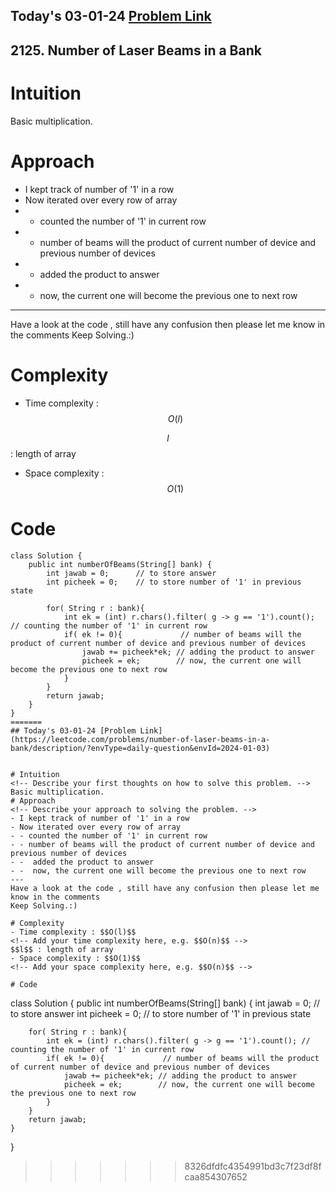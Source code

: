## Today's 03-01-24 [Problem Link](https://leetcode.com/problems/number-of-laser-beams-in-a-bank/description/?envType=daily-question&envId=2024-01-03)
## 2125. Number of Laser Beams in a Bank

# Intuition
<!-- Describe your first thoughts on how to solve this problem. -->
Basic multiplication.
# Approach
<!-- Describe your approach to solving the problem. -->
- I kept track of number of '1' in a row
- Now iterated over every row of array 
- - counted the number of '1' in current row
- - number of beams will the product of current number of device and previous number of devices
- -  added the product to answer
- -  now, the current one will become the previous one to next row
---
Have a look at the code , still have any confusion then please let me know in the comments
Keep Solving.:)

# Complexity
- Time complexity : $$O(l)$$
<!-- Add your time complexity here, e.g. $$O(n)$$ -->
$$l$$ : length of array
- Space complexity : $$O(1)$$
<!-- Add your space complexity here, e.g. $$O(n)$$ -->

# Code
```
class Solution {
    public int numberOfBeams(String[] bank) {
        int jawab = 0;      // to store answer
        int picheek = 0;    // to store number of '1' in previous state

        for( String r : bank){
            int ek = (int) r.chars().filter( g -> g == '1').count(); // counting the number of '1' in current row
            if( ek != 0){             // number of beams will the product of current number of device and previous number of devices
                jawab += picheek*ek; // adding the product to answer
                picheek = ek;        // now, the current one will become the previous one to next row
            }
        }
        return jawab;
    }
}
=======
## Today's 03-01-24 [Problem Link](https://leetcode.com/problems/number-of-laser-beams-in-a-bank/description/?envType=daily-question&envId=2024-01-03)


# Intuition
<!-- Describe your first thoughts on how to solve this problem. -->
Basic multiplication.
# Approach
<!-- Describe your approach to solving the problem. -->
- I kept track of number of '1' in a row
- Now iterated over every row of array 
- - counted the number of '1' in current row
- - number of beams will the product of current number of device and previous number of devices
- -  added the product to answer
- -  now, the current one will become the previous one to next row
---
Have a look at the code , still have any confusion then please let me know in the comments
Keep Solving.:)

# Complexity
- Time complexity : $$O(l)$$
<!-- Add your time complexity here, e.g. $$O(n)$$ -->
$$l$$ : length of array
- Space complexity : $$O(1)$$
<!-- Add your space complexity here, e.g. $$O(n)$$ -->

# Code
```
class Solution {
    public int numberOfBeams(String[] bank) {
        int jawab = 0;      // to store answer
        int picheek = 0;    // to store number of '1' in previous state

        for( String r : bank){
            int ek = (int) r.chars().filter( g -> g == '1').count(); // counting the number of '1' in current row
            if( ek != 0){             // number of beams will the product of current number of device and previous number of devices
                jawab += picheek*ek; // adding the product to answer
                picheek = ek;        // now, the current one will become the previous one to next row
            }
        }
        return jawab;
    }
}
>>>>>>> 8326dfdfc4354991bd3c7f23df8fcaa854307652
```